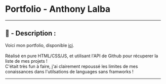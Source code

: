 # Portfolio - Anthony Lalba

-----

## 📄 - Description :

<p>
	Voici mon portfolio, disponible <a href="https://anthonylalba.com" target="_blank">ici</a>.
	<br><br>
	Réalisé en pure HTML/CSS/JS, et utilisant l'API de Github pour récuperer la liste de mes projets !<br>
C'était très fun à faire, j'ai clairement repoussé les limites de mes conaissances dans l'utilsations de languages sans framworks !
</p>

-----
